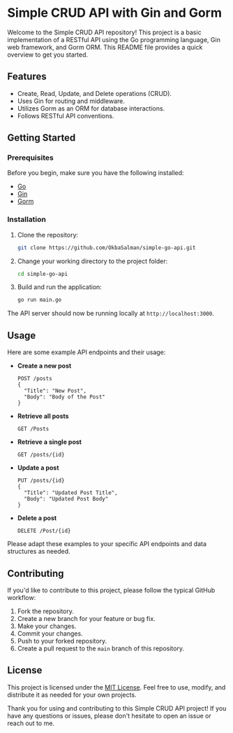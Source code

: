 # Simple CRUD API with Gin and Gorm

Welcome to the Simple CRUD API repository! This project is a basic implementation of a RESTful API using the Go programming language, Gin web framework, and Gorm ORM. This README file provides a quick overview to get you started.

## Features

- Create, Read, Update, and Delete operations (CRUD).
- Uses Gin for routing and middleware.
- Utilizes Gorm as an ORM for database interactions.
- Follows RESTful API conventions.

## Getting Started

### Prerequisites

Before you begin, make sure you have the following installed:

- [Go](https://golang.org/dl/)
- [Gin](https://github.com/gin-gonic/gin)
- [Gorm](https://gorm.io/)

### Installation

1. Clone the repository:

   ```bash
   git clone https://github.com/OkbaSalman/simple-go-api.git
   ```

2. Change your working directory to the project folder:

   ```bash
   cd simple-go-api
   ```

3. Build and run the application:

   ```bash
   go run main.go
   ```

The API server should now be running locally at `http://localhost:3000`.

## Usage

Here are some example API endpoints and their usage:

- **Create a new post**

  ```
  POST /posts
  {
    "Title": "New Post",
    "Body": "Body of the Post"
  }
  ```

- **Retrieve all posts**

  ```
  GET /Posts
  ```

- **Retrieve a single post**

  ```
  GET /posts/{id}
  ```

- **Update a post**

  ```
  PUT /posts/{id}
  {
    "Title": "Updated Post Title",
    "Body": "Updated Post Body"
  }
  ```

- **Delete a post**

  ```
  DELETE /Post/{id}
  ```

Please adapt these examples to your specific API endpoints and data structures as needed.

## Contributing

If you'd like to contribute to this project, please follow the typical GitHub workflow:

1. Fork the repository.
2. Create a new branch for your feature or bug fix.
3. Make your changes.
4. Commit your changes.
5. Push to your forked repository.
6. Create a pull request to the `main` branch of this repository.

## License

This project is licensed under the [MIT License](LICENSE). Feel free to use, modify, and distribute it as needed for your own projects.

Thank you for using and contributing to this Simple CRUD API project! If you have any questions or issues, please don't hesitate to open an issue or reach out to me.
